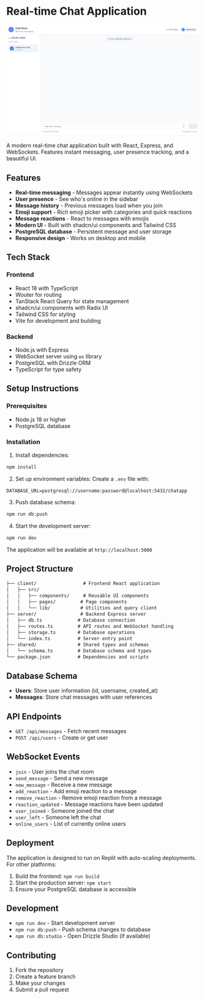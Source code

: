 # Real-time Chat Application

![Chat_App](./landing.png)

A modern real-time chat application built with React, Express, and WebSockets. Features instant messaging, user presence tracking, and a beautiful UI.

## Features

- **Real-time messaging** - Messages appear instantly using WebSockets
- **User presence** - See who's online in the sidebar
- **Message history** - Previous messages load when you join
- **Emoji support** - Rich emoji picker with categories and quick reactions
- **Message reactions** - React to messages with emojis
- **Modern UI** - Built with shadcn/ui components and Tailwind CSS
- **PostgreSQL database** - Persistent message and user storage
- **Responsive design** - Works on desktop and mobile

## Tech Stack

### Frontend
- React 18 with TypeScript
- Wouter for routing
- TanStack React Query for state management
- shadcn/ui components with Radix UI
- Tailwind CSS for styling
- Vite for development and building

### Backend
- Node.js with Express
- WebSocket server using `ws` library
- PostgreSQL with Drizzle ORM
- TypeScript for type safety

## Setup Instructions

### Prerequisites
- Node.js 18 or higher
- PostgreSQL database

### Installation

1. Install dependencies:
```bash
npm install
```

2. Set up environment variables:
Create a `.env` file with:
```env
DATABASE_URL=postgresql://username:password@localhost:5432/chatapp
```

3. Push database schema:
```bash
npm run db:push
```

4. Start the development server:
```bash
npm run dev
```

The application will be available at `http://localhost:5000`

## Project Structure

```
├── client/                 # Frontend React application
│   ├── src/
│   │   ├── components/     # Reusable UI components
│   │   ├── pages/         # Page components
│   │   └── lib/           # Utilities and query client
├── server/                # Backend Express server
│   ├── db.ts             # Database connection
│   ├── routes.ts         # API routes and WebSocket handling
│   ├── storage.ts        # Database operations
│   └── index.ts          # Server entry point
├── shared/               # Shared types and schemas
│   └── schema.ts         # Database schema and types
└── package.json          # Dependencies and scripts
```

## Database Schema

- **Users**: Store user information (id, username, created_at)
- **Messages**: Store chat messages with user references

## API Endpoints

- `GET /api/messages` - Fetch recent messages
- `POST /api/users` - Create or get user

## WebSocket Events

- `join` - User joins the chat room
- `send_message` - Send a new message
- `new_message` - Receive a new message
- `add_reaction` - Add emoji reaction to a message
- `remove_reaction` - Remove emoji reaction from a message
- `reaction_updated` - Message reactions have been updated
- `user_joined` - Someone joined the chat
- `user_left` - Someone left the chat
- `online_users` - List of currently online users

## Deployment

The application is designed to run on Replit with auto-scaling deployments. For other platforms:

1. Build the frontend: `npm run build`
2. Start the production server: `npm start`
3. Ensure your PostgreSQL database is accessible

## Development

- `npm run dev` - Start development server
- `npm run db:push` - Push schema changes to database
- `npm run db:studio` - Open Drizzle Studio (if available)

## Contributing

1. Fork the repository
2. Create a feature branch
3. Make your changes
4. Submit a pull request


